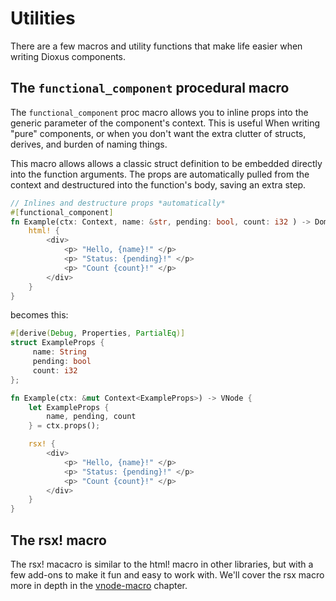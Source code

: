 # Utilities

There are a few macros and utility functions that make life easier when writing Dioxus components. 


## The `functional_component` procedural macro
The `functional_component` proc macro allows you to inline props into the generic parameter of the component's context. This is useful When writing "pure" components, or when you don't want the extra clutter of structs, derives, and burden of naming things.

This macro allows allows a classic struct definition to be embedded directly into the function arguments. The props are automatically pulled from the context and destructured into the function's body, saving an extra step.

```rust
// Inlines and destructure props *automatically*
#[functional_component]
fn Example(ctx: Context, name: &str, pending: bool, count: i32 ) -> DomTree {
    html! { 
        <div> 
            <p> "Hello, {name}!" </p>
            <p> "Status: {pending}!" </p>
            <p> "Count {count}!" </p>
        </div> 
    }
}
```

becomes this:

```rust
#[derive(Debug, Properties, PartialEq)]
struct ExampleProps {
     name: String
     pending: bool
     count: i32
};

fn Example(ctx: &mut Context<ExampleProps>) -> VNode {
    let ExampleProps {
        name, pending, count
    } = ctx.props();

    rsx! { 
        <div> 
            <p> "Hello, {name}!" </p>
            <p> "Status: {pending}!" </p>
            <p> "Count {count}!" </p>
        </div> 
    }
}
```


## The rsx! macro

The rsx! macacro is similar to the html! macro in other libraries, but with a few add-ons to make it fun and easy to work with. We'll cover the rsx macro more in depth in the [vnode-macro](3-vnode-macros.md) chapter.

